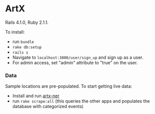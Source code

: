 # ArtX

Rails 4.1.0, Ruby 2.1.1.

To install:

* run `bundle`
* `rake db:setup`
* `rails s`
* Navigate to `localhost:3000/user/sign_up` and sign up as a user.
* For admin access, set "admin" attribute to "true" on the user.

### Data

Sample locations are pre-populated. To start getting live data:

* Install and run [artx-ner](http://github.com/mailbackwards/artx-ner)
* run `rake scrape:all` (this queries the other apps and populates the database with categorized events)
